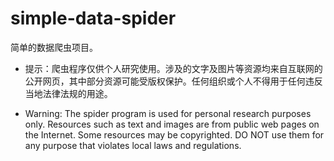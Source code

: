 # simple-data-spider
简单的数据爬虫项目。
- 提示：爬虫程序仅供个人研究使用。涉及的文字及图片等资源均来自互联网的公开网页，其中部分资源可能受版权保护。任何组织或个人不得用于任何违反当地法律法规的用途。

- Warning: The spider program is used for personal research purposes only. Resources such as text and images are from public web pages on the Internet. Some resources may be copyrighted. DO NOT use them for any purpose that violates local laws and regulations.
